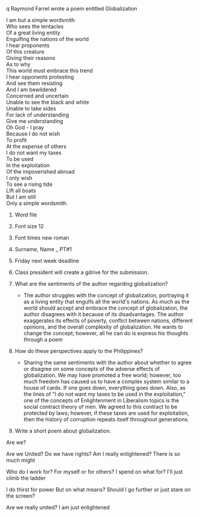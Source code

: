 q
Raymond Farrel wrote a poem entitled Globalization

I am but a simple wordsmith  
Who sees the tentacles  
Of a great living entity  
Engulfing the nations of the world  
I hear proponents  
Of this creature  
Giving their reasons  
As to why  
This world must embrace this trend  
I hear opponents protesting  
And see them resisting  
And I am bewildered  
Concerned and uncertain  
Unable to see the black and white  
Unable to take sides  
For lack of understanding  
Give me understanding  
Oh God - I pray  
Because I do not wish  
To profit  
At the expense of others  
I do not want my taxes  
To be used  
In the exploitation  
Of the impoverished abroad  
I only wish  
To see a rising tide  
Lift all boats  
But I am still  
Only a simple wordsmith.


1. Word file 
2. Font size 12 
3. Font times new roman 
4. Surname, Name _ PT#1 
5. Friday next week deadline 
6. Class president will create a gdrive for the submission.

7. What are the sentiments of the author regarding globalization? 
	- The author struggles with the concept of globalization, portraying it as a living entity that engulfs all the world's nations. As much as the world should accept and embrace the concept of globalization, the author disagrees with it because of its disadvantages. The author exaggerates its effects of poverty, conflict between nations, different opinions, and the overall complexity of globalization. He wants to change the concept; however, all he can do is express his thoughts through a poem
8. How do these perspectives apply to the Philippines?
	- Sharing the same sentiments with the author about whether to agree or disagree on some concepts of the adverse effects of globalization. We may have promoted a free world; however, too much freedom has caused us to have a complex system similar to a house of cards. If one goes down, everything goes down. Also, as the lines of "I do not want my taxes to be used in the exploitation," one of the concepts of Enlightenment in Liberalism topics is the social contract theory of men. We agreed to this contract to be protected by laws; however, if these taxes are used for exploitation, then the history of corruption repeats itself throughout generations. 
9. Write a short poem about globalization. 

Are we? 

Are we United? 
Do we have rights? 
Am I really enlightened? 
There is so much might

Who do I work for? 
For myself or for others? 
I spend on what for?
I'll just climb the ladder

I do thirst for power
But on what means? 
Should I go further 
or just stare on the screen? 

Are we really united? 
I am just enlightened
